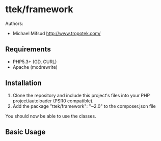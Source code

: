 ttek/framework
=========

Authors:

  - Michael Mifsud <http://www.tropotek.com/>

Requirements
------------

 - PHP5.3+ (GD, CURL)
 - Apache (modrewrite)




Installation
------------

1. Clone the repository and include this project's files into your PHP
   project/autoloader (PSR0 compatible).
2. Add the package "ttek/framework": "~2.0" to the composer.json file

You should now be able to use the classes.


Basic Usage
------------



  <?php

  // TODO: Example of using the code


  ?>





